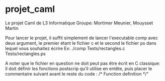 # projet_caml
Le projet Caml de L3 Informatique
Groupe: Mortimer Meunier, Mouysset Martin

Pour lancer le projet, il suffit simplement de lancer l'executable comp avec deux argument, le premier étant le fichier c et le second le fichier ps dans lequel vous souhaitez écrire
Ex: ./comp Tests/rectangles.c Tests/rectangles.ps

A noter que le fichier en question ne doit peut pas être écrit en C classique:
Il doit définir les fonctions postscrip qu'il utilise en entête, puis placer le commentaire suivant avant le reste du code :
/* Function definition */"
